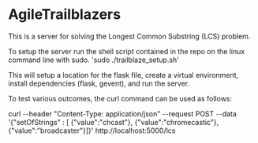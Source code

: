 # AgileTrailblazers
This is a server for solving the Longest Common Substring (LCS) problem.

To setup the server run the shell script contained in the repo on the linux command line with sudo. 'sudo ./trailblaze_setup.sh'

This will setup a location for the flask file, create a virtual environment, install dependencies (flask, gevent), and run the server.

To test various outcomes, the curl command can be used as follows:

curl --header "Content-Type: application/json" --request POST --data '{"setOfStrings" : [ {"value":"chcast"}, {"value":"chromecastic"}, {"value":"broadcaster"}]}' http://localhost:5000/lcs
